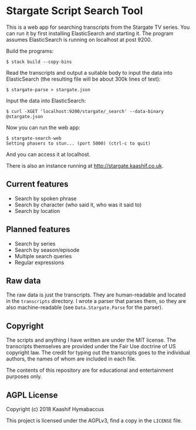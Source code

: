 # Stargate Script Search Tool

This is a web app for searching transcripts from the Stargate TV
series. You can run it by first installing ElasticSearch and starting
it. The program assumes ElasticSearch is running on localhost at
post 9200.

Build the programs:

	$ stack build --copy-bins

Read the transcripts and output a suitable body to input the data into
ElasticSearch (the resulting file will be about 300k lines of text):

	$ stargate-parse > stargate.json

Input the data into ElasticSearch:

	$ curl -XGET 'localhost:9200/stargate/_search' --data-binary @stargate.json

Now you can run the web app:

	$ stargate-search-web
	Setting phasers to stun... (port 5000) (ctrl-c to quit)

And you can access it at localhost.

There is also an instance running at <http://stargate.kaashif.co.uk>.

## Current features

* Search by spoken phrase
* Search by character (who said it, who was it said to)
* Search by location

## Planned features

* Search by series
* Search by season/episode
* Multiple search queries
* Regular expressions

## Raw data

The raw data is just the transcripts. They are human-readable and
located in the `transcripts` directory. I wrote a parser that parses
them, so they are also machine-readable (see `Data.Stargate.Parse` for
the parser).

## Copyright

The scripts and anything I have written are under the MIT license. The
transcripts themselves are provided under the Fair Use doctrine of US
copyright law. The credit for typing out the transcripts goes to the
individual authors, the names of whom are included in each file.

The contents of this repository are for educational and entertainment
purposes only.

## AGPL License
Copyright (c) 2018 Kaashif Hymabaccus

This project is licensed under the AGPLv3, find a copy in the
`LICENSE` file.
